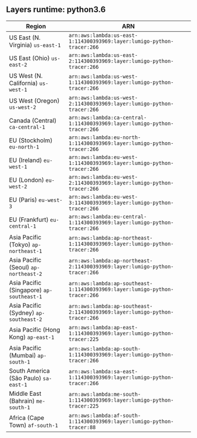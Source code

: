 Layers runtime: python3.6
----
| Region | ARN |
| --- | --- |
|US East (N. Virginia)  `us-east-1`|`arn:aws:lambda:us-east-1:114300393969:layer:lumigo-python-tracer:266`|
|US East (Ohio)  `us-east-2`|`arn:aws:lambda:us-east-2:114300393969:layer:lumigo-python-tracer:266`|
|US West (N. California)  `us-west-1`|`arn:aws:lambda:us-west-1:114300393969:layer:lumigo-python-tracer:266`|
|US West (Oregon)  `us-west-2`|`arn:aws:lambda:us-west-2:114300393969:layer:lumigo-python-tracer:266`|
|Canada (Central)  `ca-central-1`|`arn:aws:lambda:ca-central-1:114300393969:layer:lumigo-python-tracer:266`|
|EU (Stockholm)  `eu-north-1`|`arn:aws:lambda:eu-north-1:114300393969:layer:lumigo-python-tracer:266`|
|EU (Ireland)  `eu-west-1`|`arn:aws:lambda:eu-west-1:114300393969:layer:lumigo-python-tracer:266`|
|EU (London)  `eu-west-2`|`arn:aws:lambda:eu-west-2:114300393969:layer:lumigo-python-tracer:266`|
|EU (Paris)  `eu-west-3`|`arn:aws:lambda:eu-west-3:114300393969:layer:lumigo-python-tracer:266`|
|EU (Frankfurt)  `eu-central-1`|`arn:aws:lambda:eu-central-1:114300393969:layer:lumigo-python-tracer:266`|
|Asia Pacific (Tokyo)  `ap-northeast-1`|`arn:aws:lambda:ap-northeast-1:114300393969:layer:lumigo-python-tracer:266`|
|Asia Pacific (Seoul)  `ap-northeast-2`|`arn:aws:lambda:ap-northeast-2:114300393969:layer:lumigo-python-tracer:266`|
|Asia Pacific (Singapore)  `ap-southeast-1`|`arn:aws:lambda:ap-southeast-1:114300393969:layer:lumigo-python-tracer:266`|
|Asia Pacific (Sydney)  `ap-southeast-2`|`arn:aws:lambda:ap-southeast-2:114300393969:layer:lumigo-python-tracer:266`|
|Asia Pacific (Hong Kong)  `ap-east-1`|`arn:aws:lambda:ap-east-1:114300393969:layer:lumigo-python-tracer:225`|
|Asia Pacific (Mumbai)  `ap-south-1`|`arn:aws:lambda:ap-south-1:114300393969:layer:lumigo-python-tracer:266`|
|South America (São Paulo)  `sa-east-1`|`arn:aws:lambda:sa-east-1:114300393969:layer:lumigo-python-tracer:266`|
|Middle East (Bahrain)  `me-south-1`|`arn:aws:lambda:me-south-1:114300393969:layer:lumigo-python-tracer:225`|
|Africa (Cape Town)  `af-south-1`|`arn:aws:lambda:af-south-1:114300393969:layer:lumigo-python-tracer:88`|
